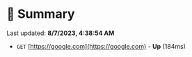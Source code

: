 # 📖 Summary
Last updated: **8/7/2023, 4:38:54 AM**

- `GET` [https://google.com](https://google.com) - **Up** (184ms)
